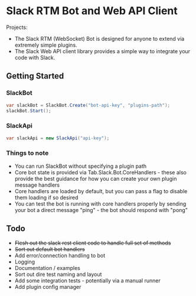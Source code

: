# Slack RTM Bot and Web API Client

Projects:  
- The Slack RTM (WebSocket) Bot is designed for anyone to extend via extremely simple plugins.  
- The Slack Web API client library provides a simple way to integrate your code with Slack.

## Getting Started

### SlackBot  
```cs
var slackBot = SlackBot.Create("bot-api-key", "plugins-path");
slackBot.Start();
```

### SlackApi  
```cs
var slackApi = new SlackApi("api-key");
```

### Things to note  
- You can run SlackBot without specifying a plugin path  
- Core bot state is provided via Tab.Slack.Bot.CoreHandlers - these also provide the best guidance for how you can create your own plugin message handlers
- Core handlers are loaded by default, but you can pass a flag to disable them loading if so desired    
- You can test the bot is running with core handlers properly by sending your bot a direct message "ping" - the bot should respond with "pong" 

## Todo
- ~~Flesh out the slack rest client code to handle full set of methods~~  
- ~~Sort out default bot handlers~~  
- Add error/connection handling to bot  
- Logging  
- Documentation / examples  
- Sort out dire test naming and layout  
- Add some integration tests - potentially via a manual runner
- Add plugin config manager
